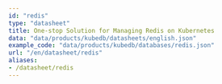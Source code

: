 ```yaml
---
id: "redis"
type: "datasheet"
title: One-stop Solution for Managing Redis on Kubernetes
data: "data/products/kubedb/datasheets/english.json"
example_code: "data/products/kubedb/databases/redis.json"
url: "/en/datasheet/redis"
aliases:
- /datasheet/redis
---
```


